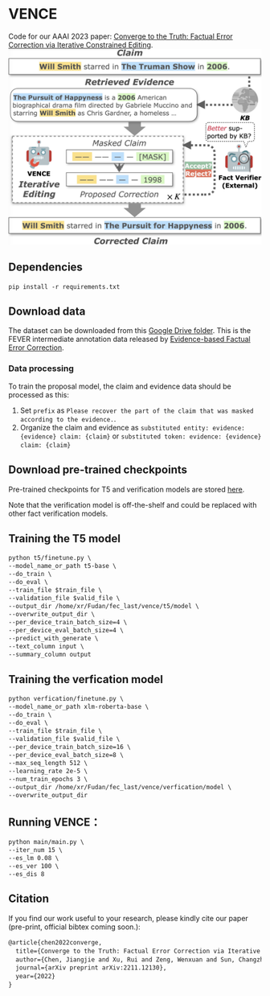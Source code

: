 # VENCE

Code for our AAAI 2023 paper: [Converge to the Truth: Factual Error Correction via Iterative Constrained Editing](https://arxiv.org/abs/2211.12130).
![avatar](img.png)
## Dependencies
```shell
pip install -r requirements.txt
```
## Download data 

The dataset can be downloaded from this [Google Drive folder](https://drive.google.com/drive/folders/1hzwg5NtVUB_cfXiADkSanCq0JjaQ87tV). This is the FEVER intermediate annotation data released by [Evidence-based Factual Error Correction](https://aclanthology.org/2021.acl-long.256/).

### Data processing

To train the proposal model, the claim and evidence data should be processed as this:
1. Set `prefix` as `Please recover the part of the claim that was masked according to the evidence.`.
2. Organize the claim and evidence as `substituted entity: evidence: {evidence} claim: {claim}` or `substituted token: evidence: {evidence} claim: {claim}`

## Download pre-trained checkpoints

Pre-trained checkpoints for T5 and verification models are stored [here](https://drive.google.com/drive/folders/1Hw3PeXZhlqHY5umbh_uscLu3RexBkeXt?usp=sharing).

Note that the verification model is off-the-shelf and could be replaced with other fact verification models.


## Training the T5 model
```shell
python t5/finetune.py \
--model_name_or_path t5-base \
--do_train \
--do_eval \
--train_file $train_file \
--validation_file $valid_file \
--output_dir /home/xr/Fudan/fec_last/vence/t5/model \
--overwrite_output_dir \
--per_device_train_batch_size=4 \
--per_device_eval_batch_size=4 \
--predict_with_generate \
--text_column input \
--summary_column output
```


## Training the verfication model
```shell
python verfication/finetune.py \
--model_name_or_path xlm-roberta-base \
--do_train \
--do_eval \
--train_file $train_file \
--validation_file $valid_file \
--per_device_train_batch_size=16 \
--per_device_eval_batch_size=8 \
--max_seq_length 512 \
--learning_rate 2e-5 \
--num_train_epochs 3 \
--output_dir /home/xr/Fudan/fec_last/vence/verfication/model \
--overwrite_output_dir 
```
## Running VENCE：
```shell
python main/main.py \
--iter_num 15 \
--es_lm 0.08 \
--es_ver 100 \
--es_dis 8
```
 
## Citation
If you find our work useful to your research, please kindly cite our paper (pre-print, official bibtex coming soon.):
```latex
@article{chen2022converge,
  title={Converge to the Truth: Factual Error Correction via Iterative Constrained Editing},
  author={Chen, Jiangjie and Xu, Rui and Zeng, Wenxuan and Sun, Changzhi and Li, Lei and Xiao, Yanghua},
  journal={arXiv preprint arXiv:2211.12130},
  year={2022}
}
```
